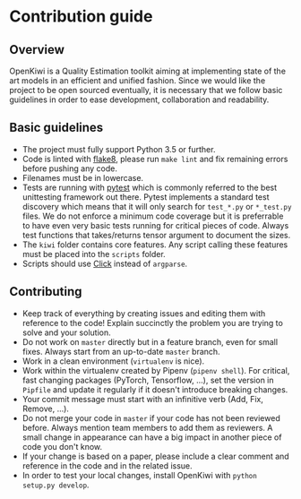 # Contribution guide

## Overview

OpenKiwi is a Quality Estimation toolkit aiming at implementing state of the
art models in an efficient and unified fashion. Since we would like the project
to be open sourced eventually, it is necessary that we follow basic guidelines
in order to ease development, collaboration and readability.

## Basic guidelines

* The project must fully support Python 3.5 or further.
* Code is linted with [flake8](http://flake8.pycqa.org/en/latest/user/error-codes.html), please run `make lint` and fix remaining errors before pushing any code.
* Filenames must be in lowercase.
* Tests are running with [pytest](https://docs.pytest.org/en/latest/) which is commonly referred to the best unittesting framework out there. Pytest implements a standard test discovery which means that it will only search for `test_*.py` or `*_test.py` files. We do not enforce a minimum code coverage but it is preferrable to have even very basic tests running for critical pieces of code. Always test functions that takes/returns tensor argument to document the sizes.
* The `kiwi` folder contains core features. Any script calling these features must be placed into the `scripts` folder.
* Scripts should use [Click](http://click.pocoo.org/5/) instead of `argparse`.

## Contributing

* Keep track of everything by creating issues and editing them with reference to the code! Explain succinctly the problem you are trying to solve and your solution.
* Do not work on `master` directly but in a feature branch, even for small fixes. Always start from an up-to-date `master` branch.
* Work in a clean environment (`virtualenv` is nice). 
* Work within the virtualenv created by Pipenv (`pipenv shell`). For critical, fast changing packages (PyTorch, Tensorflow, ...), set the version in `Pipfile` and update it regularly if it doesn't introduce breaking changes.
* Your commit message must start with an infinitive verb (Add, Fix, Remove, ...).
* Do not merge your code in `master` if your code has not been reviewed before. Always mention team members to add them as reviewers. A small change in appearance can have a big impact in another piece of code you don't know.
* If your change is based on a paper, please include a clear comment and reference in the code and in the related issue.
* In order to test your local changes, install OpenKiwi with `python setup.py develop`.
